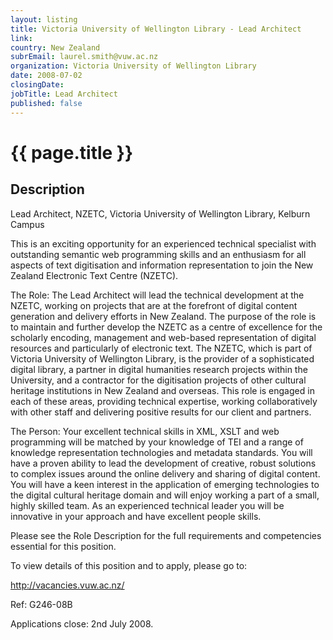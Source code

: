 ```yaml
---
layout: listing
title: Victoria University of Wellington Library - Lead Architect
link:
country: New Zealand
subrEmail: laurel.smith@vuw.ac.nz
organization: Victoria University of Wellington Library 
date: 2008-07-02
closingDate: 
jobTitle: Lead Architect
published: false
---
```



# {{ page.title }}

## Description






Lead Architect, NZETC, Victoria University of Wellington Library, Kelburn Campus

 

This is an exciting opportunity for an experienced technical specialist with outstanding semantic web programming skills and an enthusiasm for all aspects of text digitisation and information representation to join the New Zealand Electronic Text Centre (NZETC). 

The Role: The Lead Architect will lead the technical development at the NZETC, working on projects that are at the forefront of digital content generation and delivery efforts in New Zealand. The purpose of the role is to maintain and further develop the NZETC as a centre of excellence for the scholarly encoding, management and web-based representation of digital resources and particularly of electronic text. The NZETC, which is part of Victoria University of Wellington Library, is the provider of a sophisticated digital library, a partner in digital humanities research projects within the University, and a contractor for the digitisation projects of other cultural heritage institutions in New Zealand and overseas. This role is engaged in each of these areas, providing technical expertise, working collaboratively with other staff and delivering positive results for our client and partners.

 

The Person: Your excellent technical skills in XML, XSLT and web programming will be matched by your knowledge of TEI and a range of knowledge representation technologies and metadata standards. You will have a proven ability to lead the development of creative, robust solutions to complex issues around the online delivery and sharing of digital content. You will have a keen interest in the application of emerging technologies to the digital cultural heritage domain and will enjoy working a part of a small, highly skilled team. As an experienced technical leader you will be innovative in your approach and have excellent people skills. 

Please see the Role Description for the full requirements and competencies essential for this position. 

To view details of this position and to apply, please go to:

http://vacancies.vuw.ac.nz/

Ref: G246-08B

Applications close: 2nd July 2008.


